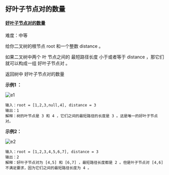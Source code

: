 ## 好叶子节点对的数量

#### [好叶子节点对的数量](https://leetcode-cn.com/problems/number-of-good-leaf-nodes-pairs/)

难度：中等

给你二叉树的根节点 root 和一个整数 distance 。

如果二叉树中两个 叶 节点之间的 最短路径长度 小于或者等于 distance ，那它们就可以构成一组 好叶子节点对 。

返回树中 好叶子节点对的数量 

**示例1 ：**

![e1](https://assets.leetcode-cn.com/aliyun-lc-upload/uploads/2020/07/26/e1.jpg)

```
输入：root = [1,2,3,null,4], distance = 3
输出：1
解释：树的叶节点是 3 和 4 ，它们之间的最短路径的长度是 3 。这是唯一的好叶子节点对。
```



**示例2：**

![e2](https://assets.leetcode-cn.com/aliyun-lc-upload/uploads/2020/07/26/e2.jpg)

```
输入：root = [1,2,3,4,5,6,7], distance = 3
输出：2
解释：好叶子节点对为 [4,5] 和 [6,7] ，最短路径长度都是 2 。但是叶子节点对 [4,6] 不满足要求，因为它们之间的最短路径长度为 4 。
```

